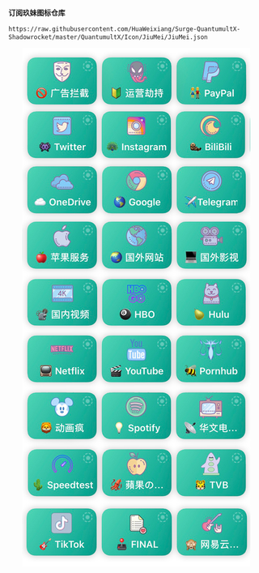 **订阅玖妹图标仓库**
```
https://raw.githubusercontent.com/HuaWeixiang/Surge-QuantumultX-Shadowrocket/master/QuantumultX/Icon/JiuMei/JiuMei.json
```

<p align="center">
  <img src="https://raw.githubusercontent.com/HuaWeixiang/Surge-QuantumultX-Shadowrocket/master/QuantumultX/Icon/JiuMei/IMG_4536.jpg" align="center">
  <br><br>
</p>
